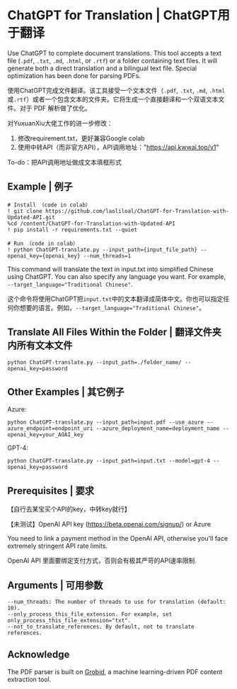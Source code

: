 # ChatGPT for Translation | ChatGPT用于翻译
Use ChatGPT to complete document translations. This tool accepts a text file (`.pdf`, `.txt`, `.md`, `.html`, or `.rtf`) or a folder containing text files. It will generate both a direct translation and a bilingual text file. Special optimization has been done for parsing PDFs.

使用ChatGPT完成文件翻译。该工具接受一个文本文件（`.pdf`, `.txt`, `.md`, `.html`或`.rtf`）或者一个包含文本的文件夹。它将生成一个直接翻译和一个双语文本文件。对于 PDF 解析做了优化。

对YuxuanXiu大佬工作的进一步修改：
1. 修改requirement.txt，更好兼容Google colab
2. 使用中转API（而非官方API），API调用地址："https://api.kwwai.top/v1"

To-do：把API调用地址做成文本填框形式

## Example | 例子

```
# Install （code in colab）
! git clone https://github.com/laoliloal/ChatGPT-for-Translation-with-Updated-API.git
%cd /content/ChatGPT-for-Translation-with-Updated-API
! pip install -r requirements.txt --quiet

# Run （code in colab）
! python ChatGPT-translate.py --input_path={input_file_path} --openai_key={openai_key} --num_threads=1
```

This command will translate the text in input.txt into simplified Chinese using ChatGPT. You can also specify any language you want. For example, `--target_language="Traditional Chinese"`.

这个命令将使用ChatGPT把`input.txt`中的文本翻译成简体中文。你也可以指定任何你想要的语言。例如，`--target_language="Traditional Chinese"`。

## Translate All Files Within the Folder | 翻译文件夹内所有文本文件

`python ChatGPT-translate.py --input_path=./folder_name/ --openai_key=password`

## Other Examples | 其它例子

Azure:
```
python ChatGPT-translate.py --input_path=input.pdf --use_azure --azure_endpoint=endpoint_uri --azure_deployment_name=deployment_name --openai_key=your_AOAI_key
```

GPT-4:
```
python ChatGPT-translate.py --input_path=input.txt --model=gpt-4 --openai_key=password
```

## Prerequisites | 要求
【自行去某宝买个API的key，中转key就行】

【未测试】OpenAI API key (https://beta.openai.com/signup/) or Azure

You need to link a payment method in the OpenAI API, otherwise you'll face extremely stringent API rate limits. 

OpenAI API 里面要绑定支付方式，否则会有极其严苛的API速率限制.

## Arguments | 可用参数
```
--num_threads: The number of threads to use for translation (default: 10).
--only_process_this_file_extension. For example, set only_process_this_file_extension="txt".
--not_to_translate_references. By default, not to translate references.
```

## Acknowledge 
The PDF parser is built on [Grobid](https://github.com/kermitt2/grobid), a machine learning-driven PDF content extraction tool.
